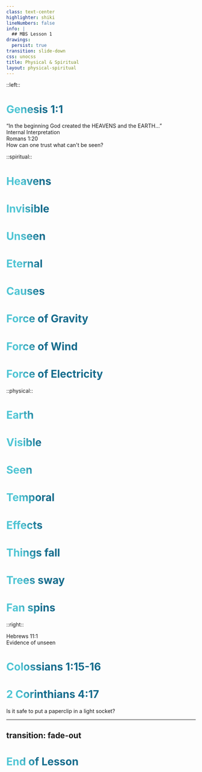 ```yaml
---
class: text-center
highlighter: shiki
lineNumbers: false
info: |
  ## MBS Lesson 1
drawings:
  persist: true
transition: slide-down
css: unocss
title: Physical & Spiritual
layout: physical-spiritual
---
```


::left::

<div v-click='1'>
  <h1>Genesis 1:1</h1>
</div>
<div v-click='2' class='text-xs group/ii'>
  “In the beginning God created the 
  <span class='group/ii'>HEAVENS</span> and the <span>EARTH</span>...”</div>
  <div v-click='3' class='ii-btn'>
    <game-icons:archive-research class="ii-ion" /> Internal Interpretation
  </div>
  <div v-click='14' class='m-t-5'>
    Romans 1:20 <br/>
  <span 
    v-click='15' 
    class='italic font-light text-base align-text-top'>
      How can one trust what can't be seen?
    </span>
  </div>

::spiritual::

<div v-click='4'><h1>Heavens</h1></div>
<div v-click='6'><h1>Invisible</h1></div>
<div v-click='10'><h1>Unseen</h1></div>
<div v-click='11'><h1>Eternal</h1></div>

<div v-click='24' class='bg-white p-b-40 p-t-1 absolute w-full m-b-15 z-1'>
    <h1>Causes</h1>
</div>
<div v-click='22' class='relative m-t-9 z-2 font-normal'>
  <h1>Force of Gravity</h1>
  </div>
<div v-click='20' class='relative z-2 font-normal'>
  <h1>Force of Wind</h1>
</div>
<div v-click='18' class='relative z-2 font-normal text-2xl'>
  <h1>Force of Electricity</h1>
</div>

::physical::

<div v-click='4'><h1>Earth</h1></div>
<div v-click='6'><h1>Visible</h1></div>
<div v-click='8'><h1>Seen</h1></div>
<div v-click='9'><h1>Temporal</h1></div>

<div v-click='23' class='bg-white p-b-40 p-t-1 absolute w-full m-b-15 z-1'>
  <h1>Effects</h1></div>
<div v-click='21' class='relative m-t-9 z-2 font-normal'>
<h1>Things fall</h1></div>
<div v-click='19' class='relative z-2 font-normal'>
<h1>Trees sway</h1>
</div>
<div v-click='17' class='relative z-2 font-normal'>
<h1>Fan spins</h1></div>

::right::

<div v-click='12'>
  Hebrews 11:1 <br/>
  <span v-click='13' 
    class='italic font-light text-base align-text-top'>
    Evidence of unseen</span>
</div>
<div v-click='5'><h1>Colossians 1:15-16</h1></div>
<div v-click='7'><h1>2 Corinthians 4:17</h1></div>
<div v-click='16' 
  class='italic font-light text-base align-text-top m-t-5'>
  Is it safe to put a paperclip in a light socket? 
</div>

<!--
The last comment block of each slide will be treated as slide notes. It will be visible and editable in Presenter Mode along with the slide. [Read more in the docs](https://sli.dev/guide/syntax.html#notes)
-->

---

## transition: fade-out

# End of Lesson

<br>
<br>

<style>
h1 {
  background-color: #2B90B6;
  background-image: linear-gradient(45deg, #4EC5D4 10%, #146b8c 20%);
  background-size: 100%;
  -webkit-background-clip: text;
  -moz-background-clip: text;
  -webkit-text-fill-color: transparent;
  -moz-text-fill-color: transparent;
}
</style>

<!--
Here is another comment.
-->
